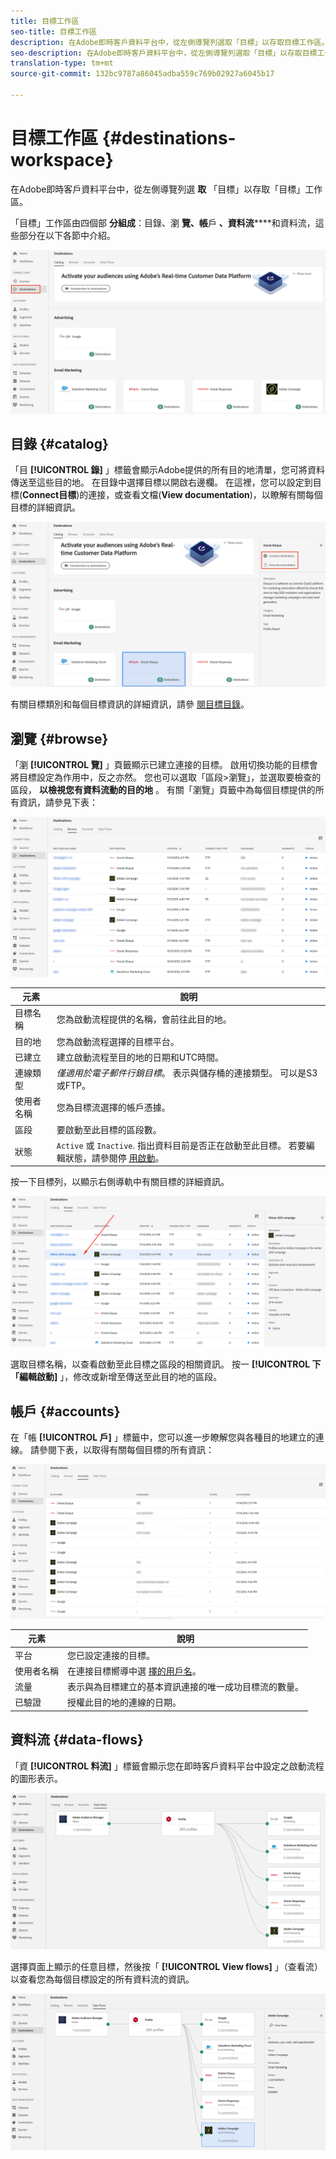 ```yaml
---
title: 目標工作區
seo-title: 目標工作區
description: 在Adobe即時客戶資料平台中，從左側導覽列選取「目標」以存取目標工作區。
seo-description: 在Adobe即時客戶資料平台中，從左側導覽列選取「目標」以存取目標工作區。
translation-type: tm+mt
source-git-commit: 132bc9787a86045adba559c769b02927a6045b17

---
```



# 目標工作區 {#destinations-workspace}

在Adobe即時客戶資料平台中，從左側導覽列選 **取** 「目標」以存取「目標」工作區。

「目標」工作區由四個部 **分組成**：目錄、瀏 **覽、帳**&#x200B;戶 **、資料流******&#x200B;和資料流，這些部分在以下各節中介紹。

![目標——概觀](/help/rtcdp/destinations/assets/destinations-overview.png)

## 目錄 {#catalog}

「目 **[!UICONTROL 錄]** 」標籤會顯示Adobe提供的所有目的地清單，您可將資料傳送至這些目的地。 在目錄中選擇目標以開啟右邊欄。 在這裡，您可以設定到目標(**Connect目標**)的連接，或查看文檔(**View documentation**)，以瞭解有關每個目標的詳細資訊。

![目標目錄選項](/help/rtcdp/destinations/assets/destination-ui-catalog-options.png)

有關目標類別和每個目標資訊的詳細資訊，請參 [閱目標目錄](/help/rtcdp/destinations/destinations-catalog.md)。

## 瀏覽 {#browse}

「瀏 **[!UICONTROL 覽]** 」頁籤顯示已建立連接的目標。 啟用切換功能的目標會將目標設定為作用中，反之亦然。 您也可以選取「區段>瀏覽」，並選取要檢查的區段， **以檢視您有資料流動的目的地** 。 有關「瀏覽」頁籤中為每個目標提供的所有資訊，請參見下表：

![瀏覽標籤](/help/rtcdp/destinations/assets/browse-tab.png)

| 元素 | 說明 |
---------|----------
| 目標名稱 | 您為啟動流程提供的名稱，會前往此目的地。 |
| 目的地 | 您為啟動流程選擇的目標平台。 |
| 已建立 | 建立啟動流程至目的地的日期和UTC時間。 |
| 連線類型 | *僅適用於電子郵件行銷目標*。 表示與儲存桶的連接類型。 可以是S3或FTP。 |
| 使用者名稱 | 您為目標流選擇的帳戶憑據。 |
| 區段 | 要啟動至此目標的區段數。 |
| 狀態 | `Active` 或 `Inactive`. 指出資料目前是否正在啟動至此目標。 若要編輯狀態，請參閱停 [用啟動](/help/rtcdp/destinations/activate-destinations.md#disable-activation)。 |

按一下目標列，以顯示右側導軌中有關目標的詳細資訊。

![按一下目標行](/help/rtcdp/destinations/assets/click-destination-row.png)

選取目標名稱，以查看啟動至此目標之區段的相關資訊。 按一 **[!UICONTROL 下「編輯啟動]** 」，修改或新增至傳送至此目的地的區段。

## 帳戶 {#accounts}

在「帳 **[!UICONTROL 戶]** 」標籤中，您可以進一步瞭解您與各種目的地建立的連線。 請參閱下表，以取得有關每個目標的所有資訊：

![「帳戶」頁籤](/help/rtcdp/destinations/assets/accounts-tab.png)

| 元素 | 說明 |
---------|----------
| 平台 | 您已設定連接的目標。 |
| 使用者名稱 | 在連接目標嚮導中選 [擇的用戶名](/help/rtcdp/destinations/email-marketing-destinations.md#connect-destination)。 |
| 流量 | 表示與為目標建立的基本資訊連接的唯一成功目標流的數量。 |
| 已驗證 | 授權此目的地的連線的日期。 |

## 資料流 {#data-flows}

「資 **[!UICONTROL 料流]** 」標籤會顯示您在即時客戶資料平台中設定之啟動流程的圖形表示。

![Data-flows1](/help/rtcdp/destinations/assets/data-flows1.png)

選擇頁面上顯示的任意目標，然後按「 **[!UICONTROL View flows]** 」（查看流）以查看您為每個目標設定的所有資料流的資訊。

![Data-flows2](/help/rtcdp/destinations/assets/data-flows2.png)
